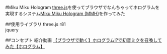 #Miku Miku Hologram
[three.js](http://threejs.org/)を使ってブラウザでなんちゃってホログラムを実現するシステム[Miku Miku Hologram (MMH)](http://kotsu-kotsu.github.io/Miku_Miku_Hologram/)を作ってみた  

##使用ライブラリ
three.js r81  
jquery

##コンセプト
紹介動画 [【ブラウザで動く】ホログラム!?で初音ミクを召喚してみた【ホログラム】](http://www.nicovideo.jp/watch/sm28389424)  
